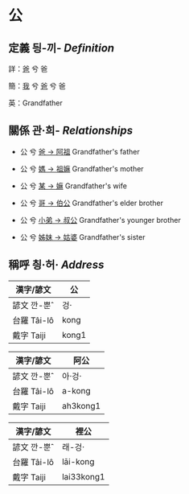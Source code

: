 # 公
## 定義 딍-끼- _Definition_
詳：[爸](member2.md) 兮 爸

簡：[我](member1.md) 兮 [爸](member2.md) 兮 爸

英：Grandfather

## 關係 관·희- _Relationships_

- 公 兮 [爸 → 阿祖](member29.md) Grandfather's father

- 公 兮 [媽 → 祖嫲](member30.md) Grandfather's mother

- 公 兮 [某 → 嫲](member9.md) Grandfather's wife

- 公 兮 [哥 → 伯公](member26.md) Grandfather's elder brother

- 公 兮 [小弟 → 叔公](member27.md) Grandfather's younger brother

- 公 兮 [姊妹 → 姑婆](member28.md) Grandfather's sister



## 稱呼 칑·허· _Address_

漢字/諺文 | 公
--- | ---
諺文 깐-뿐ˆ | 겅·
台羅 Tâi-lô | kong
戴字 Taiji | kong1


漢字/諺文 | 阿公
--- | ---
諺文 깐-뿐ˆ | 아·겅·
台羅 Tâi-lô | a-kong
戴字 Taiji | ah3kong1


漢字/諺文 | 裡公
--- | ---
諺文 깐-뿐ˆ | 래-겅·
台羅 Tâi-lô | lāi-kong
戴字 Taiji | lai33kong1


